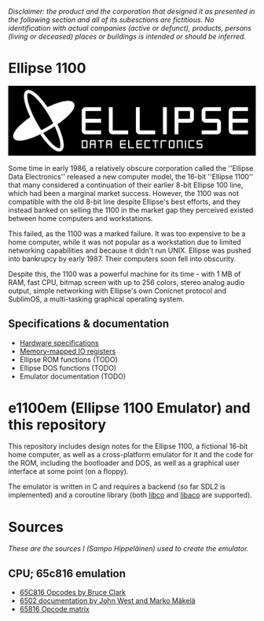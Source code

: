 _Disclaimer: the product and the corporation that designed it as presented
in the following section and all of its subesctions are fictitious. No
identification with actual companies (active or defunct), products, persons
(living or deceased) places or buildings is intended or should be inferred._

# Ellipse 1100
![Ellipse 1100 Banner](https://raw.githubusercontent.com/hisahi/ellipse1100/master/assets/banner.png)

Some time in early 1986, a relatively obscure corporation called the
''Ellipse Data Electronics'' released a new computer model, the 16-bit
''Ellipse 1100'' that many considered a continuation of their earlier 8-bit
Ellipse 100 line, which had been a marginal market success. However, the 1100
was not compatible with the old 8-bit line despite Ellipse's best efforts, and
they instead banked on selling the 1100 in the market gap they perceived
existed between home computers and workstations.

This failed, as the 1100 was a marked failure. It was too expensive to be a
home computer, while it was not popular as a workstation due to limited
networking capabilities and because it didn't run UNIX. Ellipse was pushed into
bankrupcy by early 1987. Their computers soon fell into obscurity.

Despite this, the 1100 was a powerful machine for its time - with 1 MB of
RAM, fast CPU, bitmap screen with up to 256 colors, stereo analog audio output,
simple networking with Ellipse's own Conicnet protocol and SublimOS, a
multi-tasking graphical operating system.

## Specifications & documentation
* [Hardware specifications](https://github.com/hisahi/ellipse1100/blob/master/doc/HARDWARE.TXT)
* [Memory-mapped IO registers](https://github.com/hisahi/ellipse1100/blob/master/doc/IO.TXT)
* Ellipse ROM functions (TODO)
* Ellipse DOS functions (TODO)
* Emulator documentation (TODO)

# e1100em (Ellipse 1100 Emulator) and this repository

This repository includes design notes for the Ellipse 1100, a fictional
16-bit home computer, as well as a cross-platform emulator for it
and the code for the ROM, including the bootloader and DOS, as well
as a graphical user interface at some point (on a floppy).

The emulator is written in C and requires a backend (so far SDL2 is implemented)
and a coroutine library (both [libco](https://byuu.org/projects/libco) and [libaco](https://github.com/hnes/libaco) are supported).

# Sources
_These are the sources I (Sampo Hippeläinen) used to create the emulator._

## CPU; 65c816 emulation
* [65C816 Opcodes by Bruce Clark](http://6502.org/tutorials/65c816opcodes.html)
* [6502 documentation by John West and Marko Mäkelä](http://nesdev.com/6502_cpu.txt)
* [65816 Opcode matrix](http://www.oxyron.de/html/opcodes816.html)
